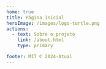 ```yaml
---
home: true
title: Página Inicial
heroImage: /images/logo-turtle.png
actions:
  - text: Sobre o projeto
    link: /about.html
    type: primary

footer: MIT © 2024-Atual
---
```


[default-theme-home]: https://vuejs.press/reference/default-theme/frontmatter.html#home-page
